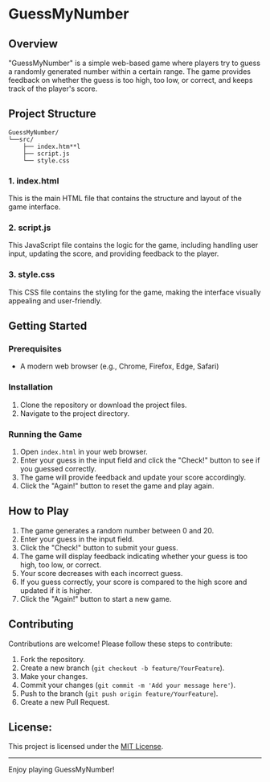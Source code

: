 # GuessMyNumber

## Overview
"GuessMyNumber" is a simple web-based game where players try to guess a randomly generated number within a certain range. The game provides feedback on whether the guess is too high, too low, or correct, and keeps track of the player's score.

## Project Structure

```
GuessMyNumber/
└──src/
    ├── index.htm**l
    ├── script.js
    └── style.css
```

### 1. index.html
This is the main HTML file that contains the structure and layout of the game interface.

### 2. script.js
This JavaScript file contains the logic for the game, including handling user input, updating the score, and providing feedback to the player.

### 3. style.css
This CSS file contains the styling for the game, making the interface visually appealing and user-friendly.

## Getting Started

### Prerequisites
- A modern web browser (e.g., Chrome, Firefox, Edge, Safari)

### Installation
1. Clone the repository or download the project files.
2. Navigate to the project directory.

### Running the Game
1. Open `index.html` in your web browser.
2. Enter your guess in the input field and click the "Check!" button to see if you guessed correctly.
3. The game will provide feedback and update your score accordingly.
4. Click the "Again!" button to reset the game and play again.

## How to Play
1. The game generates a random number between 0 and 20.
2. Enter your guess in the input field.
3. Click the "Check!" button to submit your guess.
4. The game will display feedback indicating whether your guess is too high, too low, or correct.
5. Your score decreases with each incorrect guess.
6. If you guess correctly, your score is compared to the high score and updated if it is higher.
7. Click the "Again!" button to start a new game.

## Contributing
Contributions are welcome! Please follow these steps to contribute:
1. Fork the repository.
2. Create a new branch (`git checkout -b feature/YourFeature`).
3. Make your changes.
4. Commit your changes (`git commit -m 'Add your message here'`).
5. Push to the branch (`git push origin feature/YourFeature`).
6. Create a new Pull Request.

## License:
This project is licensed under the [MIT License](../LICENSE).

---

Enjoy playing GuessMyNumber!